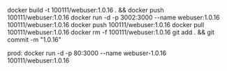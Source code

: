 docker build -t 100111/webuser:1.0.16 . && docker push 100111/webuser:1.0.16
docker run -d -p 3002:3000 --name webuser:1.0.16 100111/webuser:1.0.16
docker push 100111/webuser:1.0.16
docker pull 100111/webuser:1.0.16
docker rm -f 100111/webuser:1.0.16
git add . && git commit -m "1.0.16"

prod: 
docker run -d -p 80:3000 --name webuser-1.0.16 100111/webuser:1.0.16
